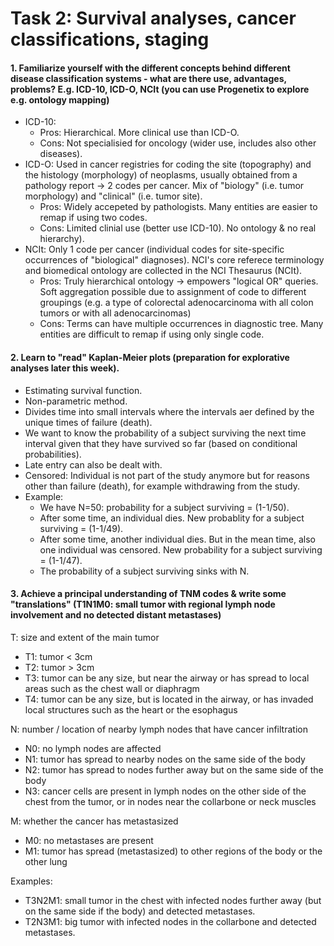 # Task 2: Survival analyses, cancer classifications, staging

#### 1. Familiarize yourself with the different concepts behind different disease classification systems - what are there use, advantages, problems? E.g. ICD-10, ICD-O, NCIt (you can use Progenetix to explore e.g. ontology mapping)
* ICD-10:
  * Pros: Hierarchical. More clinical use than ICD-O.
  * Cons: Not specialisied for oncology (wider use, includes also other diseases).
* ICD-O: Used in cancer registries for coding the site (topography) and the histology (morphology) of neoplasms, usually obtained from a pathology report -> 2 codes per cancer. Mix of "biology" (i.e. tumor morphology) and "clinical" (i.e. tumor site).
  * Pros: Widely accepeted by pathologists. Many entities are easier to remap if using two codes.
  * Cons: Limited clinial use (better use ICD-10). No ontology & no real hierarchy).
* NCIt: Only 1 code per cancer (individual codes for site-specific occurrences of "biological" diagnoses). NCI's core referece terminology and biomedical ontology are collected in the NCI Thesaurus (NCIt).
  * Pros: Truly hierarchical ontology -> empowers "logical OR" queries. Soft aggregation possible due to assignment of code to different groupings (e.g. a type of colorectal adenocarcinoma with all colon tumors or with all adenocarcinomas)
  * Cons: Terms can have multiple occurrences in diagnostic tree. Many entities are difficult to remap if using only single code.


#### 2. Learn to "read" Kaplan-Meier plots (preparation for explorative analyses later this week).
* Estimating survival function.
* Non-parametric method.
* Divides time into small intervals where the intervals aer defined by the unique times of failure (death).
* We want to know the probability of a subject surviving the next time interval given that they have survived so far (based on conditional probabilities).
* Late entry can also be dealt with.
* Censored: Individual is not part of the study anymore but for reasons other than failure (death), for example withdrawing from the study.
* Example:
  * We have N=50: probability for a subject surviving = (1-1/50).
  * After some time, an individual dies. New probablity for a subject surviving = (1-1/49).
  * After some time, another individual dies. But in the mean time, also one individual was censored. New probability for a subject surviving = (1-1/47).
  * The probability of a subject surviving sinks with N.


#### 3. Achieve a principal understanding of TNM codes & write some "translations" (T1N1M0: small tumor with regional lymph node involvement and no detected distant metastases)
T: size and extent of the main tumor
* T1: tumor < 3cm
* T2: tumor > 3cm
* T3: tumor can be any size, but near the airway or has spread to local areas such as the chest wall or diaphragm
* T4: tumor can be any size, but is located in the airway, or has invaded local structures such as the heart or the esophagus

N: number / location of nearby lymph nodes that have cancer infiltration
* N0: no lymph nodes are affected
* N1: tumor has spread to nearby nodes on the same side of the body
* N2: tumor has spread to nodes further away but on the same side of the body
* N3: cancer cells are present in lymph nodes on the other side of the chest from the tumor, or in nodes near the collarbone or neck muscles

M: whether the cancer has metastasized
* M0: no metastases are present
* M1: tumor has spread (metastasized) to other regions of the body or the other lung

Examples:
* T3N2M1: small tumor in the chest with infected nodes further away (but on the same side if the body) and detected metastases.
* T2N3M1: big tumor with infected nodes in the collarbone and detected metastases.
